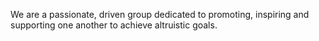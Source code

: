 We are a passionate, driven group dedicated to promoting, inspiring and supporting one another to achieve altruistic goals.
